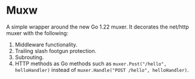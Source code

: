 # Muxw

A simple wrapper around the new Go 1.22 muxer. It decorates the net/http muxer with the following:

1. Middleware functionality.
2. Trailing slash footgun protection.
3. Subrouting.
4. HTTP methods as Go methods such as `muxer.Post("/hello", helloHandler)` instead of `muxer.Handle("POST /hello", helloHandler)`. 
